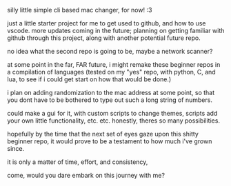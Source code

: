 silly little simple cli based mac changer, for now!
:3

just a little starter project for me to get used to github, and how to use vscode.
more updates coming in the future; planning on getting familiar with github through this project, along with another potential future repo.

no idea what the second repo is going to be, maybe a network scanner?

at some point in the far, FAR future, i might remake these beginner repos in a compilation of languages (tested on my "yes" repo, with python, C, and lua, to see if i could get start on how that would be done.)

i plan on adding randomization to the mac address at some point, so that you dont have to be bothered to type out such a long string of numbers.

could make a gui for it, with custom scripts to change themes, scripts add your own little functionality, etc. etc. honestly, theres so many possibilities.

hopefully by the time that the next set of eyes gaze upon this shitty beginner repo, it would prove to be a testament to how much i've grown since.

it is only a matter of time, effort, and consistency,

come, would you dare embark on this journey with me?


